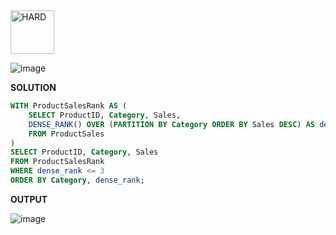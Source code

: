 <img src="https://img.shields.io/badge/HARD-darkred" alt="HARD" width="70">

![image](https://github.com/user-attachments/assets/15c82ead-de44-4add-bf76-6a9057a63a19)

**SOLUTION**
```sql
WITH ProductSalesRank AS (
    SELECT ProductID, Category, Sales,
    DENSE_RANK() OVER (PARTITION BY Category ORDER BY Sales DESC) AS dense_rank
    FROM ProductSales
)
SELECT ProductID, Category, Sales
FROM ProductSalesRank
WHERE dense_rank <= 3
ORDER BY Category, dense_rank;
```

**OUTPUT**

![image](https://github.com/user-attachments/assets/0899d606-62b3-4a94-a17b-c9820f3b24cb)
